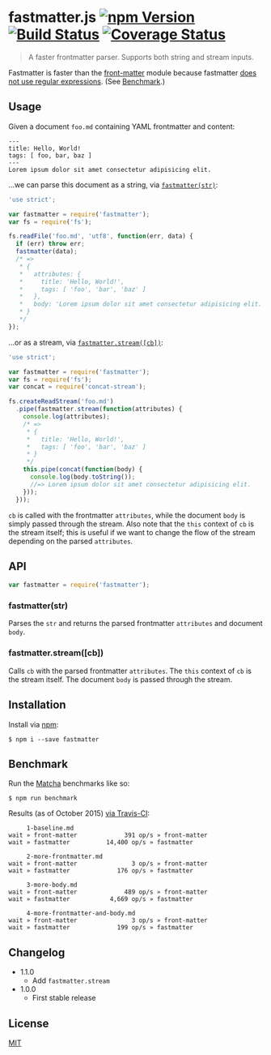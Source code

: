 # fastmatter.js [![npm Version](http://img.shields.io/npm/v/fastmatter.svg?style=flat)](https://www.npmjs.org/package/fastmatter) [![Build Status](https://img.shields.io/travis/yuanqing/fastmatter.svg?branch=master&style=flat)](https://travis-ci.org/yuanqing/fastmatter) [![Coverage Status](https://img.shields.io/coveralls/yuanqing/fastmatter.svg?style=flat)](https://coveralls.io/r/yuanqing/fastmatter)

> A faster frontmatter parser. Supports both string and stream inputs.

Fastmatter is faster than the [front-matter](https://github.com/jxson/front-matter) module because fastmatter [does not use regular expressions](index.js). (See [Benchmark](#benchmark).)

## Usage

Given a document `foo.md` containing YAML frontmatter and content:

```
---
title: Hello, World!
tags: [ foo, bar, baz ]
---
Lorem ipsum dolor sit amet consectetur adipisicing elit.
```

&hellip;we can parse this document as a string, via [`fastmatter(str)`](#fastmatterstr):

```js
'use strict';

var fastmatter = require('fastmatter');
var fs = require('fs');

fs.readFile('foo.md', 'utf8', function(err, data) {
  if (err) throw err;
  fastmatter(data);
  /* =>
   * {
   *   attributes: {
   *     title: 'Hello, World!',
   *     tags: [ 'foo', 'bar', 'baz' ]
   *   },
   *   body: 'Lorem ipsum dolor sit amet consectetur adipisicing elit.'
   * }
   */
});
```

&hellip;or as a stream, via [`fastmatter.stream([cb])`](#fastmatterstreamcb):

```js
'use strict';

var fastmatter = require('fastmatter');
var fs = require('fs');
var concat = require('concat-stream');

fs.createReadStream('foo.md')
  .pipe(fastmatter.stream(function(attributes) {
    console.log(attributes);
    /* =>
     * {
     *   title: 'Hello, World!',
     *   tags: [ 'foo', 'bar', 'baz' ]
     * }
     */
    this.pipe(concat(function(body) {
      console.log(body.toString());
      //=> Lorem ipsum dolor sit amet consectetur adipisicing elit.
    }));
  }));
```

`cb` is called with the frontmatter `attributes`, while the document `body` is simply passed through the stream. Also note that the `this` context of `cb` is the stream itself; this is useful if we want to change the flow of the stream depending on the parsed `attributes`.

## API

```js
var fastmatter = require('fastmatter');
```

### fastmatter(str)

Parses the `str` and returns the parsed frontmatter `attributes` and document `body`.

### fastmatter.stream([cb])

Calls `cb` with the parsed frontmatter `attributes`. The `this` context of `cb` is the stream itself. The document `body` is passed through the stream.

## Installation

Install via [npm](https://www.npmjs.org):

```
$ npm i --save fastmatter
```

## Benchmark

Run the [Matcha](https://github.com/logicalparadox/matcha) benchmarks like so:

```
$ npm run benchmark
```

Results (as of October 2015) [via Travis-CI](https://travis-ci.org/yuanqing/fastmatter/jobs/86626296):

```
     1-baseline.md
wait » front-matter             391 op/s » front-matter
wait » fastmatter          14,400 op/s » fastmatter

     2-more-frontmatter.md
wait » front-matter               3 op/s » front-matter
wait » fastmatter             176 op/s » fastmatter

     3-more-body.md
wait » front-matter             489 op/s » front-matter
wait » fastmatter           4,669 op/s » fastmatter

     4-more-frontmatter-and-body.md
wait » front-matter               3 op/s » front-matter
wait » fastmatter             199 op/s » fastmatter
```

## Changelog

- 1.1.0
  - Add `fastmatter.stream`
- 1.0.0
  - First stable release

## License

[MIT](LICENSE.md)
